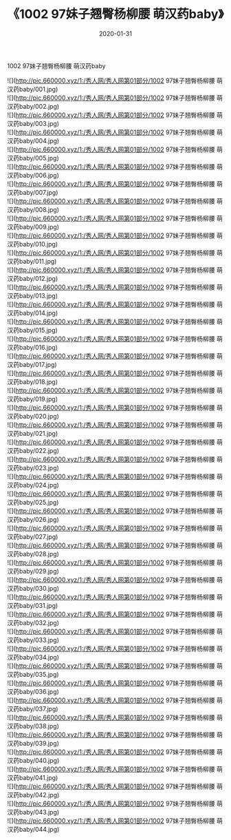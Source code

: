 ﻿---
layout: post
title:  《1002 97妹子翘臀杨柳腰 萌汉药baby》
date:   2020-01-31
img: http://pic.660000.xyz/1:/秀人网/秀人网第01部分/1002 97妹子翘臀杨柳腰 萌汉药baby/000.jpg
categories: [美女, 清纯, 唯美]
---

1002 97妹子翘臀杨柳腰 萌汉药baby

  ![](http://pic.660000.xyz/1:/秀人网/秀人网第01部分/1002 97妹子翘臀杨柳腰 萌汉药baby/001.jpg) <br> ![](http://pic.660000.xyz/1:/秀人网/秀人网第01部分/1002 97妹子翘臀杨柳腰 萌汉药baby/002.jpg) <br> ![](http://pic.660000.xyz/1:/秀人网/秀人网第01部分/1002 97妹子翘臀杨柳腰 萌汉药baby/003.jpg) <br> ![](http://pic.660000.xyz/1:/秀人网/秀人网第01部分/1002 97妹子翘臀杨柳腰 萌汉药baby/004.jpg) <br> ![](http://pic.660000.xyz/1:/秀人网/秀人网第01部分/1002 97妹子翘臀杨柳腰 萌汉药baby/005.jpg) <br> ![](http://pic.660000.xyz/1:/秀人网/秀人网第01部分/1002 97妹子翘臀杨柳腰 萌汉药baby/006.jpg) <br> ![](http://pic.660000.xyz/1:/秀人网/秀人网第01部分/1002 97妹子翘臀杨柳腰 萌汉药baby/007.jpg) <br> ![](http://pic.660000.xyz/1:/秀人网/秀人网第01部分/1002 97妹子翘臀杨柳腰 萌汉药baby/008.jpg) <br> ![](http://pic.660000.xyz/1:/秀人网/秀人网第01部分/1002 97妹子翘臀杨柳腰 萌汉药baby/009.jpg) <br> ![](http://pic.660000.xyz/1:/秀人网/秀人网第01部分/1002 97妹子翘臀杨柳腰 萌汉药baby/010.jpg) <br> ![](http://pic.660000.xyz/1:/秀人网/秀人网第01部分/1002 97妹子翘臀杨柳腰 萌汉药baby/011.jpg) <br> ![](http://pic.660000.xyz/1:/秀人网/秀人网第01部分/1002 97妹子翘臀杨柳腰 萌汉药baby/012.jpg) <br> ![](http://pic.660000.xyz/1:/秀人网/秀人网第01部分/1002 97妹子翘臀杨柳腰 萌汉药baby/013.jpg) <br> ![](http://pic.660000.xyz/1:/秀人网/秀人网第01部分/1002 97妹子翘臀杨柳腰 萌汉药baby/014.jpg) <br> ![](http://pic.660000.xyz/1:/秀人网/秀人网第01部分/1002 97妹子翘臀杨柳腰 萌汉药baby/015.jpg) <br> ![](http://pic.660000.xyz/1:/秀人网/秀人网第01部分/1002 97妹子翘臀杨柳腰 萌汉药baby/016.jpg) <br> ![](http://pic.660000.xyz/1:/秀人网/秀人网第01部分/1002 97妹子翘臀杨柳腰 萌汉药baby/017.jpg) <br> ![](http://pic.660000.xyz/1:/秀人网/秀人网第01部分/1002 97妹子翘臀杨柳腰 萌汉药baby/018.jpg) <br> ![](http://pic.660000.xyz/1:/秀人网/秀人网第01部分/1002 97妹子翘臀杨柳腰 萌汉药baby/019.jpg) <br> ![](http://pic.660000.xyz/1:/秀人网/秀人网第01部分/1002 97妹子翘臀杨柳腰 萌汉药baby/020.jpg) <br> ![](http://pic.660000.xyz/1:/秀人网/秀人网第01部分/1002 97妹子翘臀杨柳腰 萌汉药baby/021.jpg) <br> ![](http://pic.660000.xyz/1:/秀人网/秀人网第01部分/1002 97妹子翘臀杨柳腰 萌汉药baby/022.jpg) <br> ![](http://pic.660000.xyz/1:/秀人网/秀人网第01部分/1002 97妹子翘臀杨柳腰 萌汉药baby/023.jpg) <br> ![](http://pic.660000.xyz/1:/秀人网/秀人网第01部分/1002 97妹子翘臀杨柳腰 萌汉药baby/024.jpg) <br> ![](http://pic.660000.xyz/1:/秀人网/秀人网第01部分/1002 97妹子翘臀杨柳腰 萌汉药baby/025.jpg) <br> ![](http://pic.660000.xyz/1:/秀人网/秀人网第01部分/1002 97妹子翘臀杨柳腰 萌汉药baby/026.jpg) <br> ![](http://pic.660000.xyz/1:/秀人网/秀人网第01部分/1002 97妹子翘臀杨柳腰 萌汉药baby/027.jpg) <br> ![](http://pic.660000.xyz/1:/秀人网/秀人网第01部分/1002 97妹子翘臀杨柳腰 萌汉药baby/028.jpg) <br> ![](http://pic.660000.xyz/1:/秀人网/秀人网第01部分/1002 97妹子翘臀杨柳腰 萌汉药baby/029.jpg) <br> ![](http://pic.660000.xyz/1:/秀人网/秀人网第01部分/1002 97妹子翘臀杨柳腰 萌汉药baby/030.jpg) <br> ![](http://pic.660000.xyz/1:/秀人网/秀人网第01部分/1002 97妹子翘臀杨柳腰 萌汉药baby/031.jpg) <br> ![](http://pic.660000.xyz/1:/秀人网/秀人网第01部分/1002 97妹子翘臀杨柳腰 萌汉药baby/032.jpg) <br> ![](http://pic.660000.xyz/1:/秀人网/秀人网第01部分/1002 97妹子翘臀杨柳腰 萌汉药baby/033.jpg) <br> ![](http://pic.660000.xyz/1:/秀人网/秀人网第01部分/1002 97妹子翘臀杨柳腰 萌汉药baby/034.jpg) <br> ![](http://pic.660000.xyz/1:/秀人网/秀人网第01部分/1002 97妹子翘臀杨柳腰 萌汉药baby/035.jpg) <br> ![](http://pic.660000.xyz/1:/秀人网/秀人网第01部分/1002 97妹子翘臀杨柳腰 萌汉药baby/036.jpg) <br> ![](http://pic.660000.xyz/1:/秀人网/秀人网第01部分/1002 97妹子翘臀杨柳腰 萌汉药baby/037.jpg) <br> ![](http://pic.660000.xyz/1:/秀人网/秀人网第01部分/1002 97妹子翘臀杨柳腰 萌汉药baby/038.jpg) <br> ![](http://pic.660000.xyz/1:/秀人网/秀人网第01部分/1002 97妹子翘臀杨柳腰 萌汉药baby/039.jpg) <br> ![](http://pic.660000.xyz/1:/秀人网/秀人网第01部分/1002 97妹子翘臀杨柳腰 萌汉药baby/040.jpg) <br> ![](http://pic.660000.xyz/1:/秀人网/秀人网第01部分/1002 97妹子翘臀杨柳腰 萌汉药baby/041.jpg) <br> ![](http://pic.660000.xyz/1:/秀人网/秀人网第01部分/1002 97妹子翘臀杨柳腰 萌汉药baby/042.jpg) <br> ![](http://pic.660000.xyz/1:/秀人网/秀人网第01部分/1002 97妹子翘臀杨柳腰 萌汉药baby/043.jpg) <br> ![](http://pic.660000.xyz/1:/秀人网/秀人网第01部分/1002 97妹子翘臀杨柳腰 萌汉药baby/044.jpg) <br>